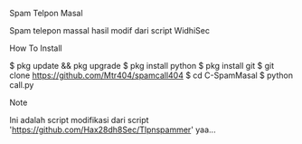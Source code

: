 Spam Telpon Masal

Spam telepon massal hasil modif dari script WidhiSec

How To Install

$ pkg update && pkg upgrade
$ pkg install python
$ pkg install git
$ git clone https://github.com/Mtr404/spamcall404
$ cd C-SpamMasal
$ python call.py

Note

Ini adalah script modifikasi dari script 'https://github.com/Hax28dh8Sec/Tlpnspammer' yaa... 
